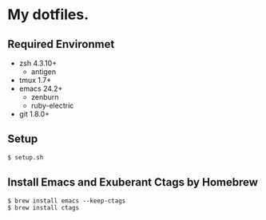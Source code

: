 # My dotfiles.

## Required Environmet
- zsh 4.3.10+
  - antigen
- tmux 1.7+
- emacs 24.2+
  - zenburn
  - ruby-electric
- git 1.8.0+

## Setup
```sh
$ setup.sh
```

## Install Emacs and Exuberant Ctags by Homebrew
```
$ brew install emacs --keep-ctags
$ brew install ctags
```